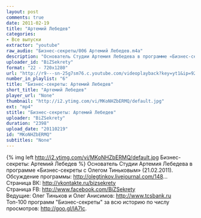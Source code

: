 ```yaml
---
layout: post
comments: true
date: 2011-02-19
title: "Артемий Лебедев"
categories:
- Все выпуски
extractor: "youtube"
raw_audio: "Бизнес-секреты/006 Артемий Лебедев.m4a"
description: "Основатель Студии Артемия Лебедева в программе «Бизнес-секреты с Олегом Тиньковым» (21.02.2011).\nОбсуждение программы: http://olegtinkov.livejournal.com/148...\nСтраница ВК: http://vkontakte.ru/bizsekrety\nСтраница FB: http://www.facebook.com/BiZSekrety\nВедущие: Олег Тиньков и Олег Анисимов: http://www.tcsbank.ru\nТоп-100 программ \"Бизнес-секреты\" за всю историю по числу просмотров: http://goo.gl/lA7lc."
uploader_id: "BiZSekrety"
format: "22 - 720x1280"
url: "http://r9---sn-25g7sm76.c.youtube.com/videoplayback?key=yt1&ip=92.255.182.31&fexp=919319%2C916717%2C916624%2C920704%2C912806%2C902000%2C919512%2C929901%2C913605%2C925006%2C906938%2C931202%2C931401%2C908529%2C930807%2C930803%2C920201%2C930101%2C930603%2C906834%2C926403&upn=gtE30wNkv7c&cp=U0hVR1hRU19FTkNONV9QS1dJOnNoUDE0NjFlZmJn&itag=22&sparams=cp%2Cid%2Cip%2Cipbits%2Citag%2Cratebypass%2Csource%2Cupn%2Cexpire&mt=1362841995&mv=m&ratebypass=yes&id=30aa0d1d96c444c4&ms=au&source=youtube&newshard=yes&expire=1362865804&sver=3&ipbits=8&signature=C13AE6D345DCA9E987D9FDBF06F9F182E94FE796.79E80F1009B5CBC94A493B8EC4F8808DB99586D4"
number_in_playlist: "6"
title: "Бизнес-секреты: Артемий Лебедев"
short_title: "Артемий Лебедев"
player_url: "None"
thumbnail: "http://i2.ytimg.com/vi/MKoNHZbERMQ/default.jpg"
ext: "mp4"
stitle: "Бизнес-секреты: Артемий Лебедев"
uploader: "BiZSekrety"
duration: "2398"
upload_date: "20110219"
id: "MKoNHZbERMQ"
subtitles: "None"
---
```


{% img left http://i2.ytimg.com/vi/MKoNHZbERMQ/default.jpg Бизнес-секреты: Артемий Лебедев %}
Основатель Студии Артемия Лебедева в программе «Бизнес-секреты с Олегом Тиньковым» (21.02.2011).  
Обсуждение программы: http://olegtinkov.livejournal.com/148...  
Страница ВК: http://vkontakte.ru/bizsekrety  
Страница FB: http://www.facebook.com/BiZSekrety  
Ведущие: Олег Тиньков и Олег Анисимов: http://www.tcsbank.ru  
Топ-100 программ "Бизнес-секреты" за всю историю по числу просмотров: http://goo.gl/lA7lc.